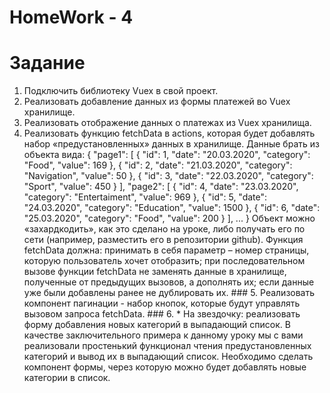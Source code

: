 # HomeWork - 4

# Задание
1. Подключить библиотеку Vuex в свой проект.
2. Реализовать добавление данных из формы платежей во Vuex хранилище.
3. Реализовать отображение данных о платежах из Vuex хранилища.
4. Реализовать функцию fetchData в actions, которая будет добавлять набор «предустановленных» данных в хранилище. Данные брать из объекта вида:
{
  "page1": [
    { "id": 1, "date": "20.03.2020", "category": "Food", "value": 169 },
    { "id": 2, "date": "21.03.2020", "category": "Navigation", "value": 50 },
    { "id": 3, "date": "22.03.2020", "category": "Sport", "value": 450 }
  ],
  "page2": [
    { "id": 4, "date": "23.03.2020", "category": "Entertaiment", "value": 969 },
    { "id": 5, "date": "24.03.2020", "category": "Education", "value": 1500 },
    { "id": 6, "date": "25.03.2020", "category": "Food", "value": 200 }
  ],
  ...
}
Объект можно «захардкодить», как это сделано на уроке, либо получать его по сети (например, разместить его в репозитории github). Функция fetchData должна:
принимать в себя параметр – номер страницы, которую пользователь хочет отобразить;
при последовательном вызове функции fetchData не заменять данные в хранилище, полученные от предыдущих вызовов, а дополнять их;
если данные уже были добавлены ранее не дублировать их. ### 5. Реализовать компонент пагинации - набор кнопок, которые будут управлять вызовом запроса fetchData. ### 6. * На звездочку: реализовать форму добавления новых категорий в выпадающий список. В качестве заключительного примера к данному уроку мы с вами реализовали простенький функционал чтения предустановленных категорий и вывод их в выпадающий список. Необходимо сделать компонент формы, через которую можно будет добавлять новые категории в список.